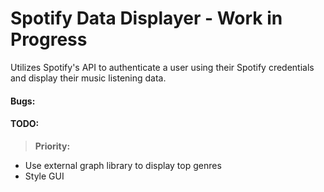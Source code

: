 # Spotify Data Displayer - Work in Progress
Utilizes Spotify's API to authenticate a user using their Spotify credentials and display their music listening data.


#### Bugs:

#### TODO:
 > **Priority:**

 - Use external graph library to display top genres
 - Style GUI 



